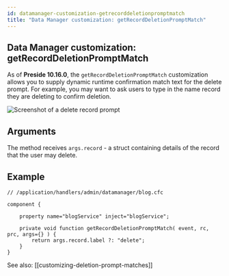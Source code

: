 ```yaml
---
id: datamanager-customization-getrecorddeletionpromptmatch
title: "Data Manager customization: getRecordDeletionPromptMatch"
---
```


## Data Manager customization: getRecordDeletionPromptMatch

As of **Preside 10.16.0**, the `getRecordDeletionPromptMatch` customization allows you to supply dynamic runtime confirmation match text for the delete prompt. For example, you may want to ask users to type in the name record they are deleting to confirm deletion.

![Screenshot of a delete record prompt](images/screenshots/deleteprompt.png)

## Arguments

The method receives `args.record` - a struct containing details of the record that the user may delete.

## Example

```luceescript
// /application/handlers/admin/datamanager/blog.cfc

component {

	property name="blogService" inject="blogService";

	private void function getRecordDeletionPromptMatch( event, rc, prc, args={} ) {
		return args.record.label ?: "delete";
	}
}

```

See also: [[customizing-deletion-prompt-matches]]




